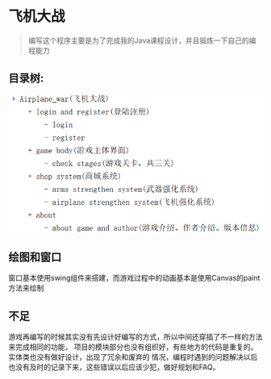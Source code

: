 # 飞机大战
>编写这个程序主要是为了完成我的Java课程设计，并且锻炼一下自己的编程能力<br>

## 目录树:
![目录树](static/material/diretory_tree.png)
## 绘图和窗口
窗口基本使用swing组件来搭建，而游戏过程中的动画基本是使用Canvas的paint方法来绘制<br>

## 不足
游戏再编写的时候其实没有先设计好编写的方式，所以中间还穿插了不一样的方法来完成相同的功能，
项目的模块部分也没有组织好，有些地方的代码是重复的。实体类也没有做好设计，出现了冗余和废弃的
情况，编程时遇到的问题解决以后也没有及时的记录下来，这些错误以后应该少犯，做好规划和FAQ。<br>

